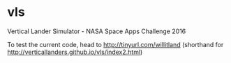 # vls
Vertical Lander Simulator - NASA Space Apps Challenge 2016

To test the current code, head to http://tinyurl.com/willitland (shorthand for http://verticallanders.github.io/vls/index2.html)
